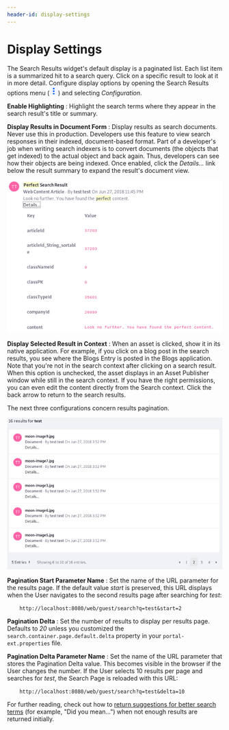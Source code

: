 ```yaml
---
header-id: display-settings
---
```


# Display Settings

The Search Results widget's default display is a paginated list. Each list item
is a summarized hit to a search query. Click on a specific result to look at it
in more detail. Configure display options by opening the Search Results options
menu (![Options](../../../images/icon-app-options.png)) and selecting
*Configuration*. 

**Enable Highlighting**
: Highlight the search terms where they appear in the search result's title or
summary.

**Display Results in Document Form**
: Display results as 
search documents<!--(/develop/tutorials/-/knowledge_base/7-1/introduction-to-liferay-search)-->.
Never use this in production. Developers use this feature to view search
responses in their indexed, document-based format. Part of a developer's job
when writing 
search indexers<!--(/develop/tutorials/-/knowledge_base/7-1/introduction-to-liferay-search#indexers)-->
is to convert documents (the objects that get indexed) to the actual object and
back again. Thus, developers can see how their objects are being indexed. Once
enabled, click the *Details...* link below the result summary to expand the
result's document view.

![Figure 1: Viewing a results document lets you inspect exactly what's being indexed for a particular asset. This is just a small portion of one document.](../../../images/search-results-document.png)

**Display Selected Result in Context**
: When an asset is clicked, show it in its native application. For example, if
you click on a blog post in the search results, you see where the Blogs Entry is
posted in the Blogs application. Note that you're not in the search context
after clicking on a search result. When this option is unchecked, the asset
displays in an Asset Publisher window while still in the search context. If you
have the right permissions, you can even edit the content directly from the
Search context. Click the back arrow to return to the search results.

The next three configurations concern results pagination.

![Figure 2: The number of results per page and the URL parameter names used to control pagination behavior are configurable.](../../../images/search-results-pagination.png)

**Pagination Start Parameter Name**
: Set the name of the URL parameter for the results page. If the default value
*start* is preserved, this URL displays when the User navigates to the second
results page after searching for *test*:

        http://localhost:8080/web/guest/search?q=test&start=2

**Pagination Delta**
: Set the number of results to display per results page. Defaults to *20* unless
you customized the `search.container.page.default.delta` property in your
`portal-ext.properties` file.

**Pagination Delta Parameter Name**
: Set the name of the URL parameter that stores the Pagination Delta value. This
becomes visible in the browser if the User changes the number. If the User
selects 10 results per page and searches for *test*, the Search Page is reloaded
with this URL:

        http://localhost:8080/web/guest/search?q=test&delta=10

For further reading, check out how to 
[return suggestions for better search terms](/docs/7-1/user/-/knowledge_base/u/searching-for-assets#search-suggestions)
(for example, "Did you mean...") when not enough results are returned initially.
